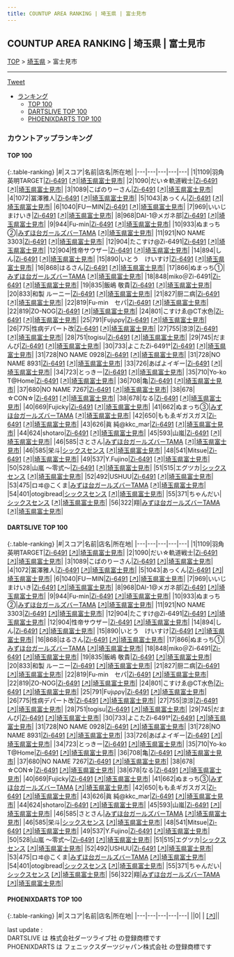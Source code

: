 ```yaml
---
title: COUNTUP AREA RANKING | 埼玉県 | 富士見市
---
```

## COUNTUP AREA RANKING | 埼玉県 | 富士見市

[TOP](/darts/rank/) > [埼玉県](/darts/rank/埼玉県/) > 富士見市

___

<a href="https://twitter.com/share?ref_src=twsrc%5Etfw" data-text="COUNTUP AREA RANKING | 埼玉県富士見市" class="twitter-share-button" data-hashtags="DARTSLIVE,PHOENIXDARTS,darts,ダーツ" data-show-count="false">Tweet</a>

* [ランキング](#カウントアップランキング)
    * [TOP 100](#top-100)
    * [DARTSLIVE TOP 100](#dartslive-top-100)
    * [PHOENIXDARTS TOP 100](#phoenixdarts-top-100)

### カウントアップランキング

#### TOP 100



{:.table-ranking}
|#|スコア|名前|店名|所在地|
|---|---|---|---|---|
|1|1109|<span class="rank-name-dl">羽角英明TARGET</span>|<a href="/darts/rank/shops/9157f721437cec2158d385ea46352d8f.html">Zi-6491</a> <a href="https://search.dartslive.com/jp/shop/9157f721437cec2158d385ea46352d8f">[↗]</a>|<a href="/darts/rank/埼玉県/富士見市">埼玉県富士見市</a>|
|2|1090|<span class="rank-name-dl">だい☆軌道戦士</span>|<a href="/darts/rank/shops/9157f721437cec2158d385ea46352d8f.html">Zi-6491</a> <a href="https://search.dartslive.com/jp/shop/9157f721437cec2158d385ea46352d8f">[↗]</a>|<a href="/darts/rank/埼玉県/富士見市">埼玉県富士見市</a>|
|3|1089|<span class="rank-name-dl">こばのりーさん</span>|<a href="/darts/rank/shops/9157f721437cec2158d385ea46352d8f.html">Zi-6491</a> <a href="https://search.dartslive.com/jp/shop/9157f721437cec2158d385ea46352d8f">[↗]</a>|<a href="/darts/rank/埼玉県/富士見市">埼玉県富士見市</a>|
|4|1072|<span class="rank-name-dl">冨澤雅人</span>|<a href="/darts/rank/shops/9157f721437cec2158d385ea46352d8f.html">Zi-6491</a> <a href="https://search.dartslive.com/jp/shop/9157f721437cec2158d385ea46352d8f">[↗]</a>|<a href="/darts/rank/埼玉県/富士見市">埼玉県富士見市</a>|
|5|1043|<span class="rank-name-dl">あっくん</span>|<a href="/darts/rank/shops/9157f721437cec2158d385ea46352d8f.html">Zi-6491</a> <a href="https://search.dartslive.com/jp/shop/9157f721437cec2158d385ea46352d8f">[↗]</a>|<a href="/darts/rank/埼玉県/富士見市">埼玉県富士見市</a>|
|6|1040|<span class="rank-name-dl">FUーMIN</span>|<a href="/darts/rank/shops/9157f721437cec2158d385ea46352d8f.html">Zi-6491</a> <a href="https://search.dartslive.com/jp/shop/9157f721437cec2158d385ea46352d8f">[↗]</a>|<a href="/darts/rank/埼玉県/富士見市">埼玉県富士見市</a>|
|7|969|<span class="rank-name-dl">いいじまけいき</span>|<a href="/darts/rank/shops/9157f721437cec2158d385ea46352d8f.html">Zi-6491</a> <a href="https://search.dartslive.com/jp/shop/9157f721437cec2158d385ea46352d8f">[↗]</a>|<a href="/darts/rank/埼玉県/富士見市">埼玉県富士見市</a>|
|8|968|<span class="rank-name-dl">DAI-1@メガネ部</span>|<a href="/darts/rank/shops/9157f721437cec2158d385ea46352d8f.html">Zi-6491</a> <a href="https://search.dartslive.com/jp/shop/9157f721437cec2158d385ea46352d8f">[↗]</a>|<a href="/darts/rank/埼玉県/富士見市">埼玉県富士見市</a>|
|9|944|<span class="rank-name-dl">Fu-min</span>|<a href="/darts/rank/shops/9157f721437cec2158d385ea46352d8f.html">Zi-6491</a> <a href="https://search.dartslive.com/jp/shop/9157f721437cec2158d385ea46352d8f">[↗]</a>|<a href="/darts/rank/埼玉県/富士見市">埼玉県富士見市</a>|
|10|933|<span class="rank-name-dl">ぬまっち②</span>|<a href="/darts/rank/shops/bffda67f9bce8fc40d9b047a20a7ba1e.html">みずほ台ガールズバーTAMA</a> <a href="https://search.dartslive.com/jp/shop/bffda67f9bce8fc40d9b047a20a7ba1e">[↗]</a>|<a href="/darts/rank/埼玉県/富士見市">埼玉県富士見市</a>|
|11|921|<span class="rank-name-dl">NO NAME 3303</span>|<a href="/darts/rank/shops/9157f721437cec2158d385ea46352d8f.html">Zi-6491</a> <a href="https://search.dartslive.com/jp/shop/9157f721437cec2158d385ea46352d8f">[↗]</a>|<a href="/darts/rank/埼玉県/富士見市">埼玉県富士見市</a>|
|12|904|<span class="rank-name-dl">たこすけ@Zi-6491</span>|<a href="/darts/rank/shops/9157f721437cec2158d385ea46352d8f.html">Zi-6491</a> <a href="https://search.dartslive.com/jp/shop/9157f721437cec2158d385ea46352d8f">[↗]</a>|<a href="/darts/rank/埼玉県/富士見市">埼玉県富士見市</a>|
|12|904|<span class="rank-name-dl">性帝サウザー</span>|<a href="/darts/rank/shops/9157f721437cec2158d385ea46352d8f.html">Zi-6491</a> <a href="https://search.dartslive.com/jp/shop/9157f721437cec2158d385ea46352d8f">[↗]</a>|<a href="/darts/rank/埼玉県/富士見市">埼玉県富士見市</a>|
|14|894|<span class="rank-name-dl">しん</span>|<a href="/darts/rank/shops/9157f721437cec2158d385ea46352d8f.html">Zi-6491</a> <a href="https://search.dartslive.com/jp/shop/9157f721437cec2158d385ea46352d8f">[↗]</a>|<a href="/darts/rank/埼玉県/富士見市">埼玉県富士見市</a>|
|15|890|<span class="rank-name-dl">いとう　けいすけ</span>|<a href="/darts/rank/shops/9157f721437cec2158d385ea46352d8f.html">Zi-6491</a> <a href="https://search.dartslive.com/jp/shop/9157f721437cec2158d385ea46352d8f">[↗]</a>|<a href="/darts/rank/埼玉県/富士見市">埼玉県富士見市</a>|
|16|868|<span class="rank-name-dl">はるさん</span>|<a href="/darts/rank/shops/9157f721437cec2158d385ea46352d8f.html">Zi-6491</a> <a href="https://search.dartslive.com/jp/shop/9157f721437cec2158d385ea46352d8f">[↗]</a>|<a href="/darts/rank/埼玉県/富士見市">埼玉県富士見市</a>|
|17|866|<span class="rank-name-dl">ぬまっち①</span>|<a href="/darts/rank/shops/bffda67f9bce8fc40d9b047a20a7ba1e.html">みずほ台ガールズバーTAMA</a> <a href="https://search.dartslive.com/jp/shop/bffda67f9bce8fc40d9b047a20a7ba1e">[↗]</a>|<a href="/darts/rank/埼玉県/富士見市">埼玉県富士見市</a>|
|18|848|<span class="rank-name-dl">miko＠Zi-6491</span>|<a href="/darts/rank/shops/9157f721437cec2158d385ea46352d8f.html">Zi-6491</a> <a href="https://search.dartslive.com/jp/shop/9157f721437cec2158d385ea46352d8f">[↗]</a>|<a href="/darts/rank/埼玉県/富士見市">埼玉県富士見市</a>|
|19|835|<span class="rank-name-dl">飯嶋 敬貴</span>|<a href="/darts/rank/shops/9157f721437cec2158d385ea46352d8f.html">Zi-6491</a> <a href="https://search.dartslive.com/jp/shop/9157f721437cec2158d385ea46352d8f">[↗]</a>|<a href="/darts/rank/埼玉県/富士見市">埼玉県富士見市</a>|
|20|833|<span class="rank-name-dl">和製 ルーニー</span>|<a href="/darts/rank/shops/9157f721437cec2158d385ea46352d8f.html">Zi-6491</a> <a href="https://search.dartslive.com/jp/shop/9157f721437cec2158d385ea46352d8f">[↗]</a>|<a href="/darts/rank/埼玉県/富士見市">埼玉県富士見市</a>|
|21|827|<span class="rank-name-dl">厨二病</span>|<a href="/darts/rank/shops/9157f721437cec2158d385ea46352d8f.html">Zi-6491</a> <a href="https://search.dartslive.com/jp/shop/9157f721437cec2158d385ea46352d8f">[↗]</a>|<a href="/darts/rank/埼玉県/富士見市">埼玉県富士見市</a>|
|22|819|<span class="rank-name-dl">Fu-min　セパ</span>|<a href="/darts/rank/shops/9157f721437cec2158d385ea46352d8f.html">Zi-6491</a> <a href="https://search.dartslive.com/jp/shop/9157f721437cec2158d385ea46352d8f">[↗]</a>|<a href="/darts/rank/埼玉県/富士見市">埼玉県富士見市</a>|
|22|819|<span class="rank-name-dl">ZO-NOG</span>|<a href="/darts/rank/shops/9157f721437cec2158d385ea46352d8f.html">Zi-6491</a> <a href="https://search.dartslive.com/jp/shop/9157f721437cec2158d385ea46352d8f">[↗]</a>|<a href="/darts/rank/埼玉県/富士見市">埼玉県富士見市</a>|
|24|801|<span class="rank-name-dl">こすけゑ@CT水色</span>|<a href="/darts/rank/shops/9157f721437cec2158d385ea46352d8f.html">Zi-6491</a> <a href="https://search.dartslive.com/jp/shop/9157f721437cec2158d385ea46352d8f">[↗]</a>|<a href="/darts/rank/埼玉県/富士見市">埼玉県富士見市</a>|
|25|791|<span class="rank-name-dl">Fυjιρργ</span>|<a href="/darts/rank/shops/9157f721437cec2158d385ea46352d8f.html">Zi-6491</a> <a href="https://search.dartslive.com/jp/shop/9157f721437cec2158d385ea46352d8f">[↗]</a>|<a href="/darts/rank/埼玉県/富士見市">埼玉県富士見市</a>|
|26|775|<span class="rank-name-dl">性病デパート改</span>|<a href="/darts/rank/shops/9157f721437cec2158d385ea46352d8f.html">Zi-6491</a> <a href="https://search.dartslive.com/jp/shop/9157f721437cec2158d385ea46352d8f">[↗]</a>|<a href="/darts/rank/埼玉県/富士見市">埼玉県富士見市</a>|
|27|755|<span class="rank-name-dl">涼涼</span>|<a href="/darts/rank/shops/9157f721437cec2158d385ea46352d8f.html">Zi-6491</a> <a href="https://search.dartslive.com/jp/shop/9157f721437cec2158d385ea46352d8f">[↗]</a>|<a href="/darts/rank/埼玉県/富士見市">埼玉県富士見市</a>|
|28|751|<span class="rank-name-dl">togisu</span>|<a href="/darts/rank/shops/9157f721437cec2158d385ea46352d8f.html">Zi-6491</a> <a href="https://search.dartslive.com/jp/shop/9157f721437cec2158d385ea46352d8f">[↗]</a>|<a href="/darts/rank/埼玉県/富士見市">埼玉県富士見市</a>|
|29|745|<span class="rank-name-dl">だまんぴ</span>|<a href="/darts/rank/shops/9157f721437cec2158d385ea46352d8f.html">Zi-6491</a> <a href="https://search.dartslive.com/jp/shop/9157f721437cec2158d385ea46352d8f">[↗]</a>|<a href="/darts/rank/埼玉県/富士見市">埼玉県富士見市</a>|
|30|733|<span class="rank-name-dl">よこたZi-6491°</span>|<a href="/darts/rank/shops/9157f721437cec2158d385ea46352d8f.html">Zi-6491</a> <a href="https://search.dartslive.com/jp/shop/9157f721437cec2158d385ea46352d8f">[↗]</a>|<a href="/darts/rank/埼玉県/富士見市">埼玉県富士見市</a>|
|31|728|<span class="rank-name-dl">NO NAME 0928</span>|<a href="/darts/rank/shops/9157f721437cec2158d385ea46352d8f.html">Zi-6491</a> <a href="https://search.dartslive.com/jp/shop/9157f721437cec2158d385ea46352d8f">[↗]</a>|<a href="/darts/rank/埼玉県/富士見市">埼玉県富士見市</a>|
|31|728|<span class="rank-name-dl">NO NAME 8931</span>|<a href="/darts/rank/shops/9157f721437cec2158d385ea46352d8f.html">Zi-6491</a> <a href="https://search.dartslive.com/jp/shop/9157f721437cec2158d385ea46352d8f">[↗]</a>|<a href="/darts/rank/埼玉県/富士見市">埼玉県富士見市</a>|
|33|726|<span class="rank-name-dl">あばよイギー</span>|<a href="/darts/rank/shops/9157f721437cec2158d385ea46352d8f.html">Zi-6491</a> <a href="https://search.dartslive.com/jp/shop/9157f721437cec2158d385ea46352d8f">[↗]</a>|<a href="/darts/rank/埼玉県/富士見市">埼玉県富士見市</a>|
|34|723|<span class="rank-name-dl">とっきー</span>|<a href="/darts/rank/shops/9157f721437cec2158d385ea46352d8f.html">Zi-6491</a> <a href="https://search.dartslive.com/jp/shop/9157f721437cec2158d385ea46352d8f">[↗]</a>|<a href="/darts/rank/埼玉県/富士見市">埼玉県富士見市</a>|
|35|710|<span class="rank-name-dl">Yo-ko T@Home</span>|<a href="/darts/rank/shops/9157f721437cec2158d385ea46352d8f.html">Zi-6491</a> <a href="https://search.dartslive.com/jp/shop/9157f721437cec2158d385ea46352d8f">[↗]</a>|<a href="/darts/rank/埼玉県/富士見市">埼玉県富士見市</a>|
|36|708|<span class="rank-name-dl">亀</span>|<a href="/darts/rank/shops/9157f721437cec2158d385ea46352d8f.html">Zi-6491</a> <a href="https://search.dartslive.com/jp/shop/9157f721437cec2158d385ea46352d8f">[↗]</a>|<a href="/darts/rank/埼玉県/富士見市">埼玉県富士見市</a>|
|37|680|<span class="rank-name-dl">NO NAME 7267</span>|<a href="/darts/rank/shops/9157f721437cec2158d385ea46352d8f.html">Zi-6491</a> <a href="https://search.dartslive.com/jp/shop/9157f721437cec2158d385ea46352d8f">[↗]</a>|<a href="/darts/rank/埼玉県/富士見市">埼玉県富士見市</a>|
|38|678|<span class="rank-name-dl">☆CON☆</span>|<a href="/darts/rank/shops/9157f721437cec2158d385ea46352d8f.html">Zi-6491</a> <a href="https://search.dartslive.com/jp/shop/9157f721437cec2158d385ea46352d8f">[↗]</a>|<a href="/darts/rank/埼玉県/富士見市">埼玉県富士見市</a>|
|38|678|<span class="rank-name-dl">なる</span>|<a href="/darts/rank/shops/9157f721437cec2158d385ea46352d8f.html">Zi-6491</a> <a href="https://search.dartslive.com/jp/shop/9157f721437cec2158d385ea46352d8f">[↗]</a>|<a href="/darts/rank/埼玉県/富士見市">埼玉県富士見市</a>|
|40|669|<span class="rank-name-dl">Fujicky</span>|<a href="/darts/rank/shops/9157f721437cec2158d385ea46352d8f.html">Zi-6491</a> <a href="https://search.dartslive.com/jp/shop/9157f721437cec2158d385ea46352d8f">[↗]</a>|<a href="/darts/rank/埼玉県/富士見市">埼玉県富士見市</a>|
|41|662|<span class="rank-name-dl">ぬまっち③</span>|<a href="/darts/rank/shops/bffda67f9bce8fc40d9b047a20a7ba1e.html">みずほ台ガールズバーTAMA</a> <a href="https://search.dartslive.com/jp/shop/bffda67f9bce8fc40d9b047a20a7ba1e">[↗]</a>|<a href="/darts/rank/埼玉県/富士見市">埼玉県富士見市</a>|
|42|650|<span class="rank-name-dl">ももゑギガスガス</span>|<a href="/darts/rank/shops/9157f721437cec2158d385ea46352d8f.html">Zi-6491</a> <a href="https://search.dartslive.com/jp/shop/9157f721437cec2158d385ea46352d8f">[↗]</a>|<a href="/darts/rank/埼玉県/富士見市">埼玉県富士見市</a>|
|43|626|<span class="rank-name-dl">眞 純@kkc_mar</span>|<a href="/darts/rank/shops/9157f721437cec2158d385ea46352d8f.html">Zi-6491</a> <a href="https://search.dartslive.com/jp/shop/9157f721437cec2158d385ea46352d8f">[↗]</a>|<a href="/darts/rank/埼玉県/富士見市">埼玉県富士見市</a>|
|44|624|<span class="rank-name-dl">shotaro</span>|<a href="/darts/rank/shops/9157f721437cec2158d385ea46352d8f.html">Zi-6491</a> <a href="https://search.dartslive.com/jp/shop/9157f721437cec2158d385ea46352d8f">[↗]</a>|<a href="/darts/rank/埼玉県/富士見市">埼玉県富士見市</a>|
|45|593|<span class="rank-name-dl">山嵐</span>|<a href="/darts/rank/shops/9157f721437cec2158d385ea46352d8f.html">Zi-6491</a> <a href="https://search.dartslive.com/jp/shop/9157f721437cec2158d385ea46352d8f">[↗]</a>|<a href="/darts/rank/埼玉県/富士見市">埼玉県富士見市</a>|
|46|585|<span class="rank-name-dl">さとさん</span>|<a href="/darts/rank/shops/bffda67f9bce8fc40d9b047a20a7ba1e.html">みずほ台ガールズバーTAMA</a> <a href="https://search.dartslive.com/jp/shop/bffda67f9bce8fc40d9b047a20a7ba1e">[↗]</a>|<a href="/darts/rank/埼玉県/富士見市">埼玉県富士見市</a>|
|46|585|<span class="rank-name-dl">栄斗</span>|<a href="/darts/rank/shops/bc150dfbc5b7846d5f9f3321c1147265.html">シックスセンス</a> <a href="https://search.dartslive.com/jp/shop/bc150dfbc5b7846d5f9f3321c1147265">[↗]</a>|<a href="/darts/rank/埼玉県/富士見市">埼玉県富士見市</a>|
|48|541|<span class="rank-name-dl">Mitsue</span>|<a href="/darts/rank/shops/9157f721437cec2158d385ea46352d8f.html">Zi-6491</a> <a href="https://search.dartslive.com/jp/shop/9157f721437cec2158d385ea46352d8f">[↗]</a>|<a href="/darts/rank/埼玉県/富士見市">埼玉県富士見市</a>|
|49|537|<span class="rank-name-dl">Y.Fujino</span>|<a href="/darts/rank/shops/9157f721437cec2158d385ea46352d8f.html">Zi-6491</a> <a href="https://search.dartslive.com/jp/shop/9157f721437cec2158d385ea46352d8f">[↗]</a>|<a href="/darts/rank/埼玉県/富士見市">埼玉県富士見市</a>|
|50|528|<span class="rank-name-dl">山嵐 ～零式～</span>|<a href="/darts/rank/shops/9157f721437cec2158d385ea46352d8f.html">Zi-6491</a> <a href="https://search.dartslive.com/jp/shop/9157f721437cec2158d385ea46352d8f">[↗]</a>|<a href="/darts/rank/埼玉県/富士見市">埼玉県富士見市</a>|
|51|515|<span class="rank-name-dl">エグツカ</span>|<a href="/darts/rank/shops/bc150dfbc5b7846d5f9f3321c1147265.html">シックスセンス</a> <a href="https://search.dartslive.com/jp/shop/bc150dfbc5b7846d5f9f3321c1147265">[↗]</a>|<a href="/darts/rank/埼玉県/富士見市">埼玉県富士見市</a>|
|52|492|<span class="rank-name-dl">USHUU</span>|<a href="/darts/rank/shops/9157f721437cec2158d385ea46352d8f.html">Zi-6491</a> <a href="https://search.dartslive.com/jp/shop/9157f721437cec2158d385ea46352d8f">[↗]</a>|<a href="/darts/rank/埼玉県/富士見市">埼玉県富士見市</a>|
|53|475|<span class="rank-name-dl">ロヰ@こくま</span>|<a href="/darts/rank/shops/bffda67f9bce8fc40d9b047a20a7ba1e.html">みずほ台ガールズバーTAMA</a> <a href="https://search.dartslive.com/jp/shop/bffda67f9bce8fc40d9b047a20a7ba1e">[↗]</a>|<a href="/darts/rank/埼玉県/富士見市">埼玉県富士見市</a>|
|54|401|<span class="rank-name-dl">otogibread</span>|<a href="/darts/rank/shops/bc150dfbc5b7846d5f9f3321c1147265.html">シックスセンス</a> <a href="https://search.dartslive.com/jp/shop/bc150dfbc5b7846d5f9f3321c1147265">[↗]</a>|<a href="/darts/rank/埼玉県/富士見市">埼玉県富士見市</a>|
|55|371|<span class="rank-name-dl">ちゃんだい</span>|<a href="/darts/rank/shops/bc150dfbc5b7846d5f9f3321c1147265.html">シックスセンス</a> <a href="https://search.dartslive.com/jp/shop/bc150dfbc5b7846d5f9f3321c1147265">[↗]</a>|<a href="/darts/rank/埼玉県/富士見市">埼玉県富士見市</a>|
|56|322|<span class="rank-name-dl">翔</span>|<a href="/darts/rank/shops/bffda67f9bce8fc40d9b047a20a7ba1e.html">みずほ台ガールズバーTAMA</a> <a href="https://search.dartslive.com/jp/shop/bffda67f9bce8fc40d9b047a20a7ba1e">[↗]</a>|<a href="/darts/rank/埼玉県/富士見市">埼玉県富士見市</a>|


#### DARTSLIVE TOP 100



{:.table-ranking}
|#|スコア|名前|店名|所在地|
|---|---|---|---|---|
|1|1109|<span class="rank-name-dl">羽角英明TARGET</span>|<a href="/darts/rank/shops/9157f721437cec2158d385ea46352d8f.html">Zi-6491</a> <a href="https://search.dartslive.com/jp/shop/9157f721437cec2158d385ea46352d8f">[↗]</a>|<a href="/darts/rank/埼玉県/富士見市">埼玉県富士見市</a>|
|2|1090|<span class="rank-name-dl">だい☆軌道戦士</span>|<a href="/darts/rank/shops/9157f721437cec2158d385ea46352d8f.html">Zi-6491</a> <a href="https://search.dartslive.com/jp/shop/9157f721437cec2158d385ea46352d8f">[↗]</a>|<a href="/darts/rank/埼玉県/富士見市">埼玉県富士見市</a>|
|3|1089|<span class="rank-name-dl">こばのりーさん</span>|<a href="/darts/rank/shops/9157f721437cec2158d385ea46352d8f.html">Zi-6491</a> <a href="https://search.dartslive.com/jp/shop/9157f721437cec2158d385ea46352d8f">[↗]</a>|<a href="/darts/rank/埼玉県/富士見市">埼玉県富士見市</a>|
|4|1072|<span class="rank-name-dl">冨澤雅人</span>|<a href="/darts/rank/shops/9157f721437cec2158d385ea46352d8f.html">Zi-6491</a> <a href="https://search.dartslive.com/jp/shop/9157f721437cec2158d385ea46352d8f">[↗]</a>|<a href="/darts/rank/埼玉県/富士見市">埼玉県富士見市</a>|
|5|1043|<span class="rank-name-dl">あっくん</span>|<a href="/darts/rank/shops/9157f721437cec2158d385ea46352d8f.html">Zi-6491</a> <a href="https://search.dartslive.com/jp/shop/9157f721437cec2158d385ea46352d8f">[↗]</a>|<a href="/darts/rank/埼玉県/富士見市">埼玉県富士見市</a>|
|6|1040|<span class="rank-name-dl">FUーMIN</span>|<a href="/darts/rank/shops/9157f721437cec2158d385ea46352d8f.html">Zi-6491</a> <a href="https://search.dartslive.com/jp/shop/9157f721437cec2158d385ea46352d8f">[↗]</a>|<a href="/darts/rank/埼玉県/富士見市">埼玉県富士見市</a>|
|7|969|<span class="rank-name-dl">いいじまけいき</span>|<a href="/darts/rank/shops/9157f721437cec2158d385ea46352d8f.html">Zi-6491</a> <a href="https://search.dartslive.com/jp/shop/9157f721437cec2158d385ea46352d8f">[↗]</a>|<a href="/darts/rank/埼玉県/富士見市">埼玉県富士見市</a>|
|8|968|<span class="rank-name-dl">DAI-1@メガネ部</span>|<a href="/darts/rank/shops/9157f721437cec2158d385ea46352d8f.html">Zi-6491</a> <a href="https://search.dartslive.com/jp/shop/9157f721437cec2158d385ea46352d8f">[↗]</a>|<a href="/darts/rank/埼玉県/富士見市">埼玉県富士見市</a>|
|9|944|<span class="rank-name-dl">Fu-min</span>|<a href="/darts/rank/shops/9157f721437cec2158d385ea46352d8f.html">Zi-6491</a> <a href="https://search.dartslive.com/jp/shop/9157f721437cec2158d385ea46352d8f">[↗]</a>|<a href="/darts/rank/埼玉県/富士見市">埼玉県富士見市</a>|
|10|933|<span class="rank-name-dl">ぬまっち②</span>|<a href="/darts/rank/shops/bffda67f9bce8fc40d9b047a20a7ba1e.html">みずほ台ガールズバーTAMA</a> <a href="https://search.dartslive.com/jp/shop/bffda67f9bce8fc40d9b047a20a7ba1e">[↗]</a>|<a href="/darts/rank/埼玉県/富士見市">埼玉県富士見市</a>|
|11|921|<span class="rank-name-dl">NO NAME 3303</span>|<a href="/darts/rank/shops/9157f721437cec2158d385ea46352d8f.html">Zi-6491</a> <a href="https://search.dartslive.com/jp/shop/9157f721437cec2158d385ea46352d8f">[↗]</a>|<a href="/darts/rank/埼玉県/富士見市">埼玉県富士見市</a>|
|12|904|<span class="rank-name-dl">たこすけ@Zi-6491</span>|<a href="/darts/rank/shops/9157f721437cec2158d385ea46352d8f.html">Zi-6491</a> <a href="https://search.dartslive.com/jp/shop/9157f721437cec2158d385ea46352d8f">[↗]</a>|<a href="/darts/rank/埼玉県/富士見市">埼玉県富士見市</a>|
|12|904|<span class="rank-name-dl">性帝サウザー</span>|<a href="/darts/rank/shops/9157f721437cec2158d385ea46352d8f.html">Zi-6491</a> <a href="https://search.dartslive.com/jp/shop/9157f721437cec2158d385ea46352d8f">[↗]</a>|<a href="/darts/rank/埼玉県/富士見市">埼玉県富士見市</a>|
|14|894|<span class="rank-name-dl">しん</span>|<a href="/darts/rank/shops/9157f721437cec2158d385ea46352d8f.html">Zi-6491</a> <a href="https://search.dartslive.com/jp/shop/9157f721437cec2158d385ea46352d8f">[↗]</a>|<a href="/darts/rank/埼玉県/富士見市">埼玉県富士見市</a>|
|15|890|<span class="rank-name-dl">いとう　けいすけ</span>|<a href="/darts/rank/shops/9157f721437cec2158d385ea46352d8f.html">Zi-6491</a> <a href="https://search.dartslive.com/jp/shop/9157f721437cec2158d385ea46352d8f">[↗]</a>|<a href="/darts/rank/埼玉県/富士見市">埼玉県富士見市</a>|
|16|868|<span class="rank-name-dl">はるさん</span>|<a href="/darts/rank/shops/9157f721437cec2158d385ea46352d8f.html">Zi-6491</a> <a href="https://search.dartslive.com/jp/shop/9157f721437cec2158d385ea46352d8f">[↗]</a>|<a href="/darts/rank/埼玉県/富士見市">埼玉県富士見市</a>|
|17|866|<span class="rank-name-dl">ぬまっち①</span>|<a href="/darts/rank/shops/bffda67f9bce8fc40d9b047a20a7ba1e.html">みずほ台ガールズバーTAMA</a> <a href="https://search.dartslive.com/jp/shop/bffda67f9bce8fc40d9b047a20a7ba1e">[↗]</a>|<a href="/darts/rank/埼玉県/富士見市">埼玉県富士見市</a>|
|18|848|<span class="rank-name-dl">miko＠Zi-6491</span>|<a href="/darts/rank/shops/9157f721437cec2158d385ea46352d8f.html">Zi-6491</a> <a href="https://search.dartslive.com/jp/shop/9157f721437cec2158d385ea46352d8f">[↗]</a>|<a href="/darts/rank/埼玉県/富士見市">埼玉県富士見市</a>|
|19|835|<span class="rank-name-dl">飯嶋 敬貴</span>|<a href="/darts/rank/shops/9157f721437cec2158d385ea46352d8f.html">Zi-6491</a> <a href="https://search.dartslive.com/jp/shop/9157f721437cec2158d385ea46352d8f">[↗]</a>|<a href="/darts/rank/埼玉県/富士見市">埼玉県富士見市</a>|
|20|833|<span class="rank-name-dl">和製 ルーニー</span>|<a href="/darts/rank/shops/9157f721437cec2158d385ea46352d8f.html">Zi-6491</a> <a href="https://search.dartslive.com/jp/shop/9157f721437cec2158d385ea46352d8f">[↗]</a>|<a href="/darts/rank/埼玉県/富士見市">埼玉県富士見市</a>|
|21|827|<span class="rank-name-dl">厨二病</span>|<a href="/darts/rank/shops/9157f721437cec2158d385ea46352d8f.html">Zi-6491</a> <a href="https://search.dartslive.com/jp/shop/9157f721437cec2158d385ea46352d8f">[↗]</a>|<a href="/darts/rank/埼玉県/富士見市">埼玉県富士見市</a>|
|22|819|<span class="rank-name-dl">Fu-min　セパ</span>|<a href="/darts/rank/shops/9157f721437cec2158d385ea46352d8f.html">Zi-6491</a> <a href="https://search.dartslive.com/jp/shop/9157f721437cec2158d385ea46352d8f">[↗]</a>|<a href="/darts/rank/埼玉県/富士見市">埼玉県富士見市</a>|
|22|819|<span class="rank-name-dl">ZO-NOG</span>|<a href="/darts/rank/shops/9157f721437cec2158d385ea46352d8f.html">Zi-6491</a> <a href="https://search.dartslive.com/jp/shop/9157f721437cec2158d385ea46352d8f">[↗]</a>|<a href="/darts/rank/埼玉県/富士見市">埼玉県富士見市</a>|
|24|801|<span class="rank-name-dl">こすけゑ@CT水色</span>|<a href="/darts/rank/shops/9157f721437cec2158d385ea46352d8f.html">Zi-6491</a> <a href="https://search.dartslive.com/jp/shop/9157f721437cec2158d385ea46352d8f">[↗]</a>|<a href="/darts/rank/埼玉県/富士見市">埼玉県富士見市</a>|
|25|791|<span class="rank-name-dl">Fυjιρργ</span>|<a href="/darts/rank/shops/9157f721437cec2158d385ea46352d8f.html">Zi-6491</a> <a href="https://search.dartslive.com/jp/shop/9157f721437cec2158d385ea46352d8f">[↗]</a>|<a href="/darts/rank/埼玉県/富士見市">埼玉県富士見市</a>|
|26|775|<span class="rank-name-dl">性病デパート改</span>|<a href="/darts/rank/shops/9157f721437cec2158d385ea46352d8f.html">Zi-6491</a> <a href="https://search.dartslive.com/jp/shop/9157f721437cec2158d385ea46352d8f">[↗]</a>|<a href="/darts/rank/埼玉県/富士見市">埼玉県富士見市</a>|
|27|755|<span class="rank-name-dl">涼涼</span>|<a href="/darts/rank/shops/9157f721437cec2158d385ea46352d8f.html">Zi-6491</a> <a href="https://search.dartslive.com/jp/shop/9157f721437cec2158d385ea46352d8f">[↗]</a>|<a href="/darts/rank/埼玉県/富士見市">埼玉県富士見市</a>|
|28|751|<span class="rank-name-dl">togisu</span>|<a href="/darts/rank/shops/9157f721437cec2158d385ea46352d8f.html">Zi-6491</a> <a href="https://search.dartslive.com/jp/shop/9157f721437cec2158d385ea46352d8f">[↗]</a>|<a href="/darts/rank/埼玉県/富士見市">埼玉県富士見市</a>|
|29|745|<span class="rank-name-dl">だまんぴ</span>|<a href="/darts/rank/shops/9157f721437cec2158d385ea46352d8f.html">Zi-6491</a> <a href="https://search.dartslive.com/jp/shop/9157f721437cec2158d385ea46352d8f">[↗]</a>|<a href="/darts/rank/埼玉県/富士見市">埼玉県富士見市</a>|
|30|733|<span class="rank-name-dl">よこたZi-6491°</span>|<a href="/darts/rank/shops/9157f721437cec2158d385ea46352d8f.html">Zi-6491</a> <a href="https://search.dartslive.com/jp/shop/9157f721437cec2158d385ea46352d8f">[↗]</a>|<a href="/darts/rank/埼玉県/富士見市">埼玉県富士見市</a>|
|31|728|<span class="rank-name-dl">NO NAME 0928</span>|<a href="/darts/rank/shops/9157f721437cec2158d385ea46352d8f.html">Zi-6491</a> <a href="https://search.dartslive.com/jp/shop/9157f721437cec2158d385ea46352d8f">[↗]</a>|<a href="/darts/rank/埼玉県/富士見市">埼玉県富士見市</a>|
|31|728|<span class="rank-name-dl">NO NAME 8931</span>|<a href="/darts/rank/shops/9157f721437cec2158d385ea46352d8f.html">Zi-6491</a> <a href="https://search.dartslive.com/jp/shop/9157f721437cec2158d385ea46352d8f">[↗]</a>|<a href="/darts/rank/埼玉県/富士見市">埼玉県富士見市</a>|
|33|726|<span class="rank-name-dl">あばよイギー</span>|<a href="/darts/rank/shops/9157f721437cec2158d385ea46352d8f.html">Zi-6491</a> <a href="https://search.dartslive.com/jp/shop/9157f721437cec2158d385ea46352d8f">[↗]</a>|<a href="/darts/rank/埼玉県/富士見市">埼玉県富士見市</a>|
|34|723|<span class="rank-name-dl">とっきー</span>|<a href="/darts/rank/shops/9157f721437cec2158d385ea46352d8f.html">Zi-6491</a> <a href="https://search.dartslive.com/jp/shop/9157f721437cec2158d385ea46352d8f">[↗]</a>|<a href="/darts/rank/埼玉県/富士見市">埼玉県富士見市</a>|
|35|710|<span class="rank-name-dl">Yo-ko T@Home</span>|<a href="/darts/rank/shops/9157f721437cec2158d385ea46352d8f.html">Zi-6491</a> <a href="https://search.dartslive.com/jp/shop/9157f721437cec2158d385ea46352d8f">[↗]</a>|<a href="/darts/rank/埼玉県/富士見市">埼玉県富士見市</a>|
|36|708|<span class="rank-name-dl">亀</span>|<a href="/darts/rank/shops/9157f721437cec2158d385ea46352d8f.html">Zi-6491</a> <a href="https://search.dartslive.com/jp/shop/9157f721437cec2158d385ea46352d8f">[↗]</a>|<a href="/darts/rank/埼玉県/富士見市">埼玉県富士見市</a>|
|37|680|<span class="rank-name-dl">NO NAME 7267</span>|<a href="/darts/rank/shops/9157f721437cec2158d385ea46352d8f.html">Zi-6491</a> <a href="https://search.dartslive.com/jp/shop/9157f721437cec2158d385ea46352d8f">[↗]</a>|<a href="/darts/rank/埼玉県/富士見市">埼玉県富士見市</a>|
|38|678|<span class="rank-name-dl">☆CON☆</span>|<a href="/darts/rank/shops/9157f721437cec2158d385ea46352d8f.html">Zi-6491</a> <a href="https://search.dartslive.com/jp/shop/9157f721437cec2158d385ea46352d8f">[↗]</a>|<a href="/darts/rank/埼玉県/富士見市">埼玉県富士見市</a>|
|38|678|<span class="rank-name-dl">なる</span>|<a href="/darts/rank/shops/9157f721437cec2158d385ea46352d8f.html">Zi-6491</a> <a href="https://search.dartslive.com/jp/shop/9157f721437cec2158d385ea46352d8f">[↗]</a>|<a href="/darts/rank/埼玉県/富士見市">埼玉県富士見市</a>|
|40|669|<span class="rank-name-dl">Fujicky</span>|<a href="/darts/rank/shops/9157f721437cec2158d385ea46352d8f.html">Zi-6491</a> <a href="https://search.dartslive.com/jp/shop/9157f721437cec2158d385ea46352d8f">[↗]</a>|<a href="/darts/rank/埼玉県/富士見市">埼玉県富士見市</a>|
|41|662|<span class="rank-name-dl">ぬまっち③</span>|<a href="/darts/rank/shops/bffda67f9bce8fc40d9b047a20a7ba1e.html">みずほ台ガールズバーTAMA</a> <a href="https://search.dartslive.com/jp/shop/bffda67f9bce8fc40d9b047a20a7ba1e">[↗]</a>|<a href="/darts/rank/埼玉県/富士見市">埼玉県富士見市</a>|
|42|650|<span class="rank-name-dl">ももゑギガスガス</span>|<a href="/darts/rank/shops/9157f721437cec2158d385ea46352d8f.html">Zi-6491</a> <a href="https://search.dartslive.com/jp/shop/9157f721437cec2158d385ea46352d8f">[↗]</a>|<a href="/darts/rank/埼玉県/富士見市">埼玉県富士見市</a>|
|43|626|<span class="rank-name-dl">眞 純@kkc_mar</span>|<a href="/darts/rank/shops/9157f721437cec2158d385ea46352d8f.html">Zi-6491</a> <a href="https://search.dartslive.com/jp/shop/9157f721437cec2158d385ea46352d8f">[↗]</a>|<a href="/darts/rank/埼玉県/富士見市">埼玉県富士見市</a>|
|44|624|<span class="rank-name-dl">shotaro</span>|<a href="/darts/rank/shops/9157f721437cec2158d385ea46352d8f.html">Zi-6491</a> <a href="https://search.dartslive.com/jp/shop/9157f721437cec2158d385ea46352d8f">[↗]</a>|<a href="/darts/rank/埼玉県/富士見市">埼玉県富士見市</a>|
|45|593|<span class="rank-name-dl">山嵐</span>|<a href="/darts/rank/shops/9157f721437cec2158d385ea46352d8f.html">Zi-6491</a> <a href="https://search.dartslive.com/jp/shop/9157f721437cec2158d385ea46352d8f">[↗]</a>|<a href="/darts/rank/埼玉県/富士見市">埼玉県富士見市</a>|
|46|585|<span class="rank-name-dl">さとさん</span>|<a href="/darts/rank/shops/bffda67f9bce8fc40d9b047a20a7ba1e.html">みずほ台ガールズバーTAMA</a> <a href="https://search.dartslive.com/jp/shop/bffda67f9bce8fc40d9b047a20a7ba1e">[↗]</a>|<a href="/darts/rank/埼玉県/富士見市">埼玉県富士見市</a>|
|46|585|<span class="rank-name-dl">栄斗</span>|<a href="/darts/rank/shops/bc150dfbc5b7846d5f9f3321c1147265.html">シックスセンス</a> <a href="https://search.dartslive.com/jp/shop/bc150dfbc5b7846d5f9f3321c1147265">[↗]</a>|<a href="/darts/rank/埼玉県/富士見市">埼玉県富士見市</a>|
|48|541|<span class="rank-name-dl">Mitsue</span>|<a href="/darts/rank/shops/9157f721437cec2158d385ea46352d8f.html">Zi-6491</a> <a href="https://search.dartslive.com/jp/shop/9157f721437cec2158d385ea46352d8f">[↗]</a>|<a href="/darts/rank/埼玉県/富士見市">埼玉県富士見市</a>|
|49|537|<span class="rank-name-dl">Y.Fujino</span>|<a href="/darts/rank/shops/9157f721437cec2158d385ea46352d8f.html">Zi-6491</a> <a href="https://search.dartslive.com/jp/shop/9157f721437cec2158d385ea46352d8f">[↗]</a>|<a href="/darts/rank/埼玉県/富士見市">埼玉県富士見市</a>|
|50|528|<span class="rank-name-dl">山嵐 ～零式～</span>|<a href="/darts/rank/shops/9157f721437cec2158d385ea46352d8f.html">Zi-6491</a> <a href="https://search.dartslive.com/jp/shop/9157f721437cec2158d385ea46352d8f">[↗]</a>|<a href="/darts/rank/埼玉県/富士見市">埼玉県富士見市</a>|
|51|515|<span class="rank-name-dl">エグツカ</span>|<a href="/darts/rank/shops/bc150dfbc5b7846d5f9f3321c1147265.html">シックスセンス</a> <a href="https://search.dartslive.com/jp/shop/bc150dfbc5b7846d5f9f3321c1147265">[↗]</a>|<a href="/darts/rank/埼玉県/富士見市">埼玉県富士見市</a>|
|52|492|<span class="rank-name-dl">USHUU</span>|<a href="/darts/rank/shops/9157f721437cec2158d385ea46352d8f.html">Zi-6491</a> <a href="https://search.dartslive.com/jp/shop/9157f721437cec2158d385ea46352d8f">[↗]</a>|<a href="/darts/rank/埼玉県/富士見市">埼玉県富士見市</a>|
|53|475|<span class="rank-name-dl">ロヰ@こくま</span>|<a href="/darts/rank/shops/bffda67f9bce8fc40d9b047a20a7ba1e.html">みずほ台ガールズバーTAMA</a> <a href="https://search.dartslive.com/jp/shop/bffda67f9bce8fc40d9b047a20a7ba1e">[↗]</a>|<a href="/darts/rank/埼玉県/富士見市">埼玉県富士見市</a>|
|54|401|<span class="rank-name-dl">otogibread</span>|<a href="/darts/rank/shops/bc150dfbc5b7846d5f9f3321c1147265.html">シックスセンス</a> <a href="https://search.dartslive.com/jp/shop/bc150dfbc5b7846d5f9f3321c1147265">[↗]</a>|<a href="/darts/rank/埼玉県/富士見市">埼玉県富士見市</a>|
|55|371|<span class="rank-name-dl">ちゃんだい</span>|<a href="/darts/rank/shops/bc150dfbc5b7846d5f9f3321c1147265.html">シックスセンス</a> <a href="https://search.dartslive.com/jp/shop/bc150dfbc5b7846d5f9f3321c1147265">[↗]</a>|<a href="/darts/rank/埼玉県/富士見市">埼玉県富士見市</a>|
|56|322|<span class="rank-name-dl">翔</span>|<a href="/darts/rank/shops/bffda67f9bce8fc40d9b047a20a7ba1e.html">みずほ台ガールズバーTAMA</a> <a href="https://search.dartslive.com/jp/shop/bffda67f9bce8fc40d9b047a20a7ba1e">[↗]</a>|<a href="/darts/rank/埼玉県/富士見市">埼玉県富士見市</a>|


#### PHOENIXDARTS TOP 100



{:.table-ranking}
|#|スコア|名前|店名|所在地|
|---|---|---|---|---|
||0|<span class="rank-name-dl"> </span>|<a href="/darts/rank/shops/.html"></a> <a href="">[↗]</a>|<a href="/darts/rank//"></a>|


<div class="footer border-top border-gray-light mt-5 pt-3 text-right text-gray">
    last update : <span style="font-weight: italic" id="foot_last_modified"></span><br />
    DARTSLIVE は 株式会社ダーツライブ社 の登録商標です<br />
    PHOENIXDARTS は フェニックスダーツジャパン株式会社 の登録商標です<br />
</div>

<script src="https://cdnjs.cloudflare.com/ajax/libs/jquery.tablesorter/2.31.3/js/jquery.tablesorter.min.js" integrity="sha512-qzgd5cYSZcosqpzpn7zF2ZId8f/8CHmFKZ8j7mU4OUXTNRd5g+ZHBPsgKEwoqxCtdQvExE5LprwwPAgoicguNg==" crossorigin="anonymous" referrerpolicy="no-referrer"></script>
<link rel="stylesheet" href="https://cdnjs.cloudflare.com/ajax/libs/jquery.tablesorter/2.31.3/css/theme.default.min.css" integrity="sha512-wghhOJkjQX0Lh3NSWvNKeZ0ZpNn+SPVXX1Qyc9OCaogADktxrBiBdKGDoqVUOyhStvMBmJQ8ZdMHiR3wuEq8+w==" crossorigin="anonymous" referrerpolicy="no-referrer" />
<script>
$(function() {
    $(".table-ranking").tablesorter({sortList:[[0, 0]]});
    $("#foot_last_modified").text(formatDate(new Date(document.lastModified), 'yyyy-MM-dd HH:mm:ss'));
});
</script>

<script async src="https://platform.twitter.com/widgets.js" charset="utf-8"></script>